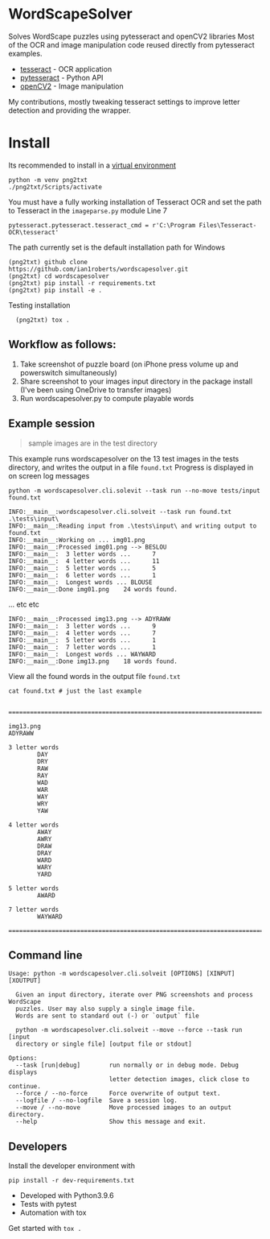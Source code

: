 # WordScapeSolver
Solves WordScape puzzles using pytesseract and openCV2 libraries
Most of the OCR and image manipulation code reused directly from pytesseract examples.
* [tesseract](https://github.com/tesseract-ocr/tessdoc) - OCR application
* [pytesseract](https://pypi.org/project/pytesseract/) - Python API
* [openCV2](https://pypi.org/project/opencv-python/) - Image manipulation

My contributions, mostly tweaking tesseract settings to improve letter detection and providing the wrapper.

# Install
Its recommended to install in a [virtual environment](https://docs.python.org/3/library/venv.html#module-venv)


    python -m venv png2txt
    ./png2txt/Scripts/activate

You must have a fully working installation of Tesseract OCR and
set the path to Tesseract in the `imageparse.py` module Line 7


    pytesseract.pytesseract.tesseract_cmd = r'C:\Program Files\Tesseract-OCR\tesseract'

The path currently set is the default installation path for Windows

    (png2txt) github clone https://github.com/ian1roberts/wordscapesolver.git
    (png2txt) cd wordscapesolver
    (png2txt) pip install -r requirements.txt
    (png2txt) pip install -e .

Testing installation
```
  (png2txt) tox . 
```

## Workflow as follows:
1. Take screenshot of puzzle board (on iPhone press volume up and powerswitch simultaneously)
2. Share screenshot to your images input directory in the package install (I've been using OneDrive to transfer images)
3. Run wordscapesolver.py to compute playable words

## Example session
> sample images are in the test directory

This example runs wordscapesolver on the 13 test images in the tests directory,
and writes the output in a file `found.txt`
Progress is displayed in on screen log messages

    python -m wordscapesolver.cli.solevit --task run --no-move tests/input found.txt

````(png2txt) wordscapesolver> python -m wordscapesolver.cli.solveit --task run --force --no-move .\tests\input\ found.txt
INFO:__main__:wordscapesolver.cli.solveit --task run found.txt .\tests\input\
INFO:__main__:Reading input from .\tests\input\ and writing output to found.txt
INFO:__main__:Working on ... img01.png
INFO:__main__:Processed img01.png --> BESLOU
INFO:__main__:  3 letter words ...      7
INFO:__main__:  4 letter words ...      11
INFO:__main__:  5 letter words ...      5
INFO:__main__:  6 letter words ...      1
INFO:__main__:  Longest words ... BLOUSE
INFO:__main__:Done img01.png    24 words found.
````
... etc etc

````INFO:__main__:Working on ... img13.png
INFO:__main__:Processed img13.png --> ADYRAWW
INFO:__main__:  3 letter words ...      9
INFO:__main__:  4 letter words ...      7
INFO:__main__:  5 letter words ...      1
INFO:__main__:  7 letter words ...      1
INFO:__main__:  Longest words ... WAYWARD
INFO:__main__:Done img13.png    18 words found.
````
View all the found words in the output file `found.txt`
    
    cat found.txt # just the last example
    
````
 ================================================================================

img13.png
ADYRAWW

3 letter words
        DAY
        DRY
        RAW
        RAY
        WAD
        WAR
        WAY
        WRY
        YAW

4 letter words
        AWAY
        AWRY
        DRAW
        DRAY
        WARD
        WARY
        YARD

5 letter words
        AWARD

7 letter words
        WAYWARD

================================================================================
````

## Command line
````
Usage: python -m wordscapesolver.cli.solveit [OPTIONS] [XINPUT] [XOUTPUT]

  Given an input directory, iterate over PNG screenshots and process WordScape
  puzzles. User may also supply a single image file.
  Words are sent to standard out (-) or `output` file

  python -m wordscapesolver.cli.solveit --move --force --task run [input
  directory or single file] [output file or stdout]

Options:
  --task [run|debug]        run normally or in debug mode. Debug displays
                            letter detection images, click close to continue.
  --force / --no-force      Force overwrite of output text.
  --logfile / --no-logfile  Save a session log.
  --move / --no-move        Move processed images to an output directory.
  --help                    Show this message and exit.
````

## Developers
Install the developer environment with
    
    pip install -r dev-requirements.txt

* Developed with Python3.9.6
* Tests with pytest
* Automation with tox

Get started with 
``` tox . ```




